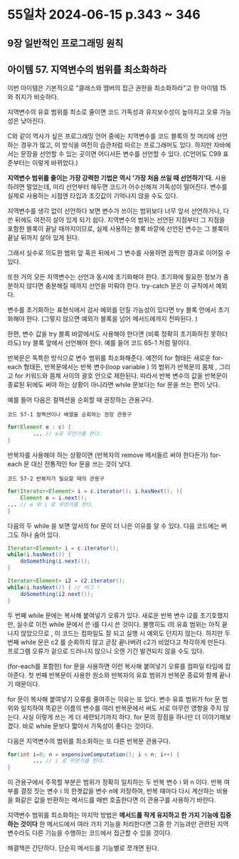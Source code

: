 # 55일차 2024-06-15 p.343 ~ 346

## 9장 일반적인 프로그래밍 원칙

## 아이템 57. 지역변수의 범위를 최소화하라

이번 아이템은 기본적으로 "클래스와 멤버의 접근 권한을 최소화하라"고 한 아이템 15와 취지가 비슷하다.

지역변수의 유효 범위를 최소로 줄이면 코드 가독성과 유지보수성이 높아지고 오류 가능성은 낮아진다.

C와 같이 역사가 싶은 프로그래밍 언어 중에는 지역변수를 코드 블록의 첫 머리에 선언하는 경우가
많고, 이 방식을 여전히 습관처럼 따르는 프로그래머도 있다. 
하지만 자바에서는 문장을 선언할 수 있는 곳이면 어디서든 변수를 선언할 수 있다.
(C언어도 C99 표준부터는 이렇게 바뀌었다.)

**지역변수 범위를 줄이는 가장 강력한 기법은 역시 '가장 처음 쓰일 때 선언하기'다.**
사용하려면 멀었는데, 미리 선언부터 해두면 코드가 어수선해져 가독성이 떨어진다. 
변수를 실제로 사용하는 시점엔 타입과 초깃값이 기억나지 않을 수도 있다.

지역변수를 생각 없이 선언하다 보면 변수가 쓰이는 범위보다 너무 앞서 선언하거나, 다 쓴 뒤에도
여전히 살아 있게 되기 쉽다. 지역변수의 범위는 선언된 지점부터 그 지점을 포함한 블록이 
끝날 때까지이므로, 실제 사용하는 블록 바깥에 선언된 변수는 그 블록이 끝날 뒤까지 살아 있게 된다.

그래서 실수로 의도한 범위 앞 혹은 뒤에서 그 변수를 사용하면 끔찍한 결과로 이어질 수 있다.

또한 거의 모든 지역변수는 선언과 동시에 초기화해야 한다. 
초기화에 필요한 정보가 충분하지 않다면 충분해질 때까지 선언을 미뤄야 한다. 
try-catch 문은 이 규칙에서 예외다. 

변수를 초기화하는 표현식에서 검사 예외를 던질 가능성이 있다면 try 블록 안에서 초기화해야 한다.
(그렇지 않으면 예외가 블록을 넘어 메서드에까지 전파된다. )

한편, 변수 값을 try 블록 바깥에서도 사용해야 한다면 (비록 정확히 초기화하진 못하더라도)
try 블록 앞에서 선언해야 한다. 
예를 들어 코드 65-1 처럼 말이다.

반복문은 독특한 방식으로 변수 범위를 최소화해준다.
예전의 for 형태든 새로운 for-each 형태든, 반복문에서는 반복 변수(loop variable ) 의 범위가
반복문의 몸체 , 그리고 for 키워드와 몸체 사이의 괄호 안으로 제한된다. 
따라서 반복 변수의 값을 반복문이 종료된 뒤에도 써야 하는 상황이 아니라면 while 문보다는 
for 문을 쓰는 편이 낫다.

예를 들어 다음은 컬렉션을 순회할 때 권장하는 관용구다.

`코드 57-1 컬렉션이나 배열을 순회하는 권장 관용구`

```java
for(Element e : c) {
        ... // e로 무언가를 한다.
}
```

반복자를 사용해야 하는 상황이면 (반복자의 remove 메서들르 써야 한다든가)
for-each 문 대신 전통적인 for 문을 쓰는 것이 낫다.

`코드 57-2 반복자가 필요할 때의 관용구`

```java
for(Iterator<Element> i = c.iterator(); i.hasNext(); ){
    Element e = i.next();
... // e 와 i 로 무언가를 한다.
}
```

다음의 두 while 을 보면 앞서의 for 문이 더 나은 이유를 알 수 있다. 
다음 코드에는 버그도 하나 숨어 있다.

```java
Iterator<Element> i = c.iterator();
while(i.hasNext()) {
    doSomething(i.next());    
}
```
```java
Iterator<Element> i2 = c2.iterator();
while(i.hasNext()) { // 버그 !
    doSomething(i2.next());
}
```
두 번째 while 문에는 복사해 붙여넣기 오류가 있다. 새로운 반복 변수 i2를 초기호했지만,
실수로 이전 while 문에서 쓴 i를 다시 쓴 것이다.
불행히도 i의 유효 범위는 아직 끝나지 않았으므로 , 이 코드는 컴파일도 잘 되고 실행 시
예외도 던지지 않는다. 하지만 두 번째 while 문은 c2 를 순회하지 않고 곧장 끝나버려 
c2가 비었다고 착각하게 만든다. 
프로그램 오류가 겉으로 드러나지 않으니 오랜 기간 발견되지 않을 수도 있다.

(for-each를 포함한) for 문을 사용하면 이런 복사해 붙여넣기 오류를 컴파일 타임에
잡아준다. 
첫 번째 반복문이 사용한 원소와 반복자의 유효 범위가 반복문 종료와 함께 끝나기 때문이다.


for 문이 복사해 붙여넣기 오류를 줄여주는 이유는 또 있다. 변수 유효 범위가 for 문 범위와
일치하여 똑같은 이름의 변수를 여러 반복문에서 써도 서로 아무런 영향을 주지 않는다.
사실 이렇게 쓰는 게 더 세련되기까지 하다. 
for 문의 장점을 하나만 더 이야기해보겠다. 바로 while 문보다 짧아서 가독성이 좋다는 것이다.

다음은 지역변수의 범위를 최소화하는 또 다른 반복문 관용구다.

```java
for(int i=0; n = expensiveComputation(); i < n; i++) {
        ... // i 로 무언가를 한다.    
}
```

이 관용구에서 주목할 부분은 범위가 정확히 일치하는 두 반복 변수 i 와 n 이다.
반복 여부를 결정 짓는 변수 i 의 한곗값을 변수 n에 저장하여, 반복 때마다 다시 계산하는 비용을 
화같은 값을 반환하는 메서드를 매번 호출한다면 이 관용구를 사용하기 바란다. 

지역변수 범위를 최소화하는 마지막 방법은 **메서드를 작게 유지하고 한 가지 기능에 집중하는 것이다**
한 메서드에서 여러 가지 기능을 처리한다면 그중 한 기능과만 관련된 지역변수라도 다른 기능을 수행하는 코드에서
접근할 수 있을 것이다. 

해결책은 간단하다. 단순히 메서드를 기능별로 쪼개면 된다.